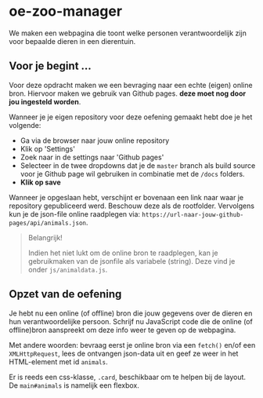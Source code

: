 # oe-zoo-manager
We maken een webpagina die toont welke personen verantwoordelijk zijn voor bepaalde dieren in een dierentuin.

## Voor je begint ...
Voor deze opdracht maken we een bevraging naar een echte (eigen) online bron.
Hiervoor maken we gebruik van Github pages. **deze moet nog door jou ingesteld worden**.

Wanneer je je eigen repository voor deze oefening gemaakt hebt doe je het volgende:
* Ga via de browser naar jouw online repository
* Klik op 'Settings'
* Zoek naar in de settings naar 'Github pages'
* Selecteer in de twee dropdowns dat je de `master` branch als build source voor je Github page wil gebruiken in combinatie met de `/docs` folders.
* **Klik op save**

Wanneer je opgeslaan hebt, verschijnt er bovenaan een link naar waar je repository gepubliceerd werd. Beschouw deze als de rootfolder. Vervolgens kun je de json-file online raadplegen via: `https://url-naar-jouw-github-pages/api/animals.json`.

> Belangrijk!
>
> Indien het niet lukt om de online bron te raadplegen, kan je gebruikmaken van de jsonfile als variabele (string). Deze vind je onder `js/animaldata.js`.

## Opzet van de oefening
Je hebt nu een online (of offline) bron die jouw gegevens over de dieren en hun verantwoordelijke persoon. Schrijf nu JavaScript code die de online (of offline)bron  aanspreekt om deze info weer te geven op de webpagina.

Met andere woorden: bevraag eerst je online bron via een `fetch()` en/of een `XMLHttpRequest`, lees de ontvangen json-data uit en geef ze weer in het HTML-element met id `animals`.

Er is reeds een css-klasse, `.card`, beschikbaar om te helpen bij de layout. De `main#animals` is namelijk een flexbox.
